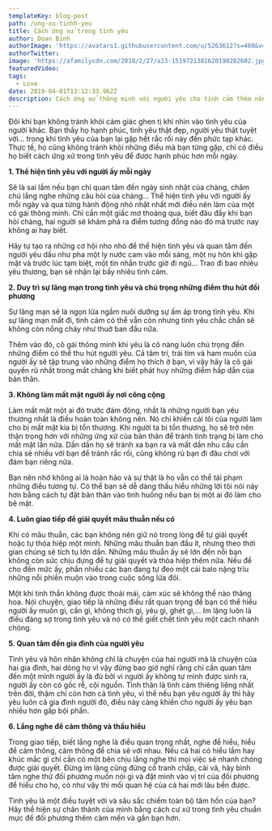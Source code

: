 ```yaml
---
templateKey: blog-post
path: /ung-xu-tinhh-yeu
title: Cách ứng xử trong tình yêu
author: Doan Binh
authorImage: 'https://avatars1.githubusercontent.com/u/5263612?s=460&v=4'
authorTwitter: 
image: 'https://afamilycdn.com/2018/2/27/a13-1519721381620190282602.jpg'
featuredVideo: 
tags:
  - Love
date: 2019-04-01T13:12:33.962Z
description: Cách ứng xử thông minh với người yêu cho tình cảm thêm nồng thắm. Giữ tình yêu luôn đẹp và đầy sức sống trong quan hệ hai người là cả một nghệ thuật. Bởi vậy, bạn nên chú ý đến cách ứng xử trong tình yêu của mình.
---
```


Đôi khi bạn không tránh khỏi cảm giác ghen tị khi nhìn vào tình yêu của người khác. Bạn thấy họ hạnh phúc, tình yêu thật đẹp, người yêu thật tuyệt vời… trong khi tình yêu của bạn lại gặp hết rắc rối này đến phức tạp khác. Thực tế, họ cũng không tránh khỏi những điều mà bạn từng gặp, chỉ có điều họ biết cách ứng xử trong tình yêu để được hạnh phúc hơn mỗi ngày.

**1. Thể hiện tình yêu với người ấy mỗi ngày**

Sẽ là sai lầm nếu bạn chỉ quan tâm đến ngày sinh nhật của chàng, chăm chú lắng nghe những câu hỏi của chàng… Thể hiện tình yêu với người ấy mỗi ngày và qua từng hành động nhỏ nhặt nhất mới điều nên làm của một cô gái thông minh. Chỉ cần một giấc mơ thoáng qua, biết đâu đấy khi bạn hỏi chàng, hai người sẽ khám phá ra điểm tương đồng nào đó mà trước nay không ai hay biết.

Hãy tự tạo ra những cơ hội nho nhỏ để thể hiện tình yêu và quan tâm đến người yêu dấu như pha một ly nước cam vào mỗi sáng, một nụ hôn khi gặp mặt và trước lúc tạm biệt, một tin nhắn trước giờ đi ngủ… Trao đi bao nhiêu yêu thương, bạn sẽ nhận lại bấy nhiêu tình cảm.

**2. Duy trì sự lãng mạn trong tình yêu và chú trọng những điểm thu hút đối phương**

Sự lãng mạn sẽ là ngọn lửa ngầm nuôi dưỡng sự ấm áp trong tình yêu. Khi sự lãng mạn mất đi, tình cảm có thể vẫn còn nhưng tình yêu chắc chắn sẽ không còn nồng cháy như thuở ban đầu nữa.

Thêm vào đó, cô gái thông minh khi yêu là cô nàng luôn chú trọng đến những điểm có thể thu hút người yêu. Cả tâm trí, trái tim và ham muốn của người ấy sẽ tập trung vào những điểm họ thích ở bạn, vì vậy hãy là cô gái quyến rũ nhất trong mắt chàng khi biết phát huy những điểm hấp dẫn của bản thân.

**3. Không làm mất mặt người ấy nơi công cộng**

Làm mất mặt một ai đó trước đám đông, nhất là những người bạn yêu thương nhất là điều hoàn toàn không nên. Nó chỉ khiến cái tôi của người làm cho bị mất mặt kia bị tổn thương. Khi người ta bị tổn thương, họ sẽ trở nên thận trọng hơn với những ứng xử của bản thân để tránh tình trạng bị làm cho mất mặt lần nữa. Dần dần họ sẽ tránh xa bạn ra và mất dần nhu cầu cần chia sẻ nhiều với bạn để tránh rắc rối, cũng không rủ bạn đi đâu chơi với đám bạn riêng nữa.

Bạn nên nhớ không ai là hoàn hảo và sự thật là họ vẫn có thể tái phạm những điều tương tự. Có thể bạn sẽ dễ dàng thấu hiểu những lời tôi nói này hơn bằng cách tự đặt bản thân vào tình huống nếu bạn bị một ai đó làm cho bẽ mặt.

**4. Luôn giao tiếp để giải quyết mâu thuẫn nếu có**

Khi có mâu thuẫn, các bạn không nên giữ nó trong lòng để tự giải quyết hoặc tự thỏa hiệp một mình. Những mâu thuẫn ban đầu ít, nhưng theo thời gian chúng sẽ tích tụ lớn dần. Những mâu thuẫn ấy sẽ lớn đến nỗi bạn không còn sức chịu đựng để tự giải quyết và thỏa hiệp thêm nữa. Nếu để cho đến mức ấy, phần nhiều các bạn đang tự đeo một cái balo nặng trĩu những nỗi phiền muộn vào trong cuộc sống lứa đôi.

Một khi tinh thần không được thoải mái, cảm xúc sẽ không thể nào thăng hoa. Nói chuyện, giao tiếp là những điều rất quan trọng để bạn có thể hiểu người ấy muốn gì, cần gì, không thích gì, yêu gì, ghét gì,… Im lặng luôn là điều đáng sợ trong tình yêu và nó có thể giết chết tình yêu một cách nhanh chóng.

**5. Quan tâm đến gia đình của người yêu**

Tình yêu và hôn nhân không chỉ là chuyện của hai người mà là chuyện của hai gia đình, hai dòng họ vì vậy đừng bao giờ nghĩ rằng chỉ cần quan tâm đến một mình người ấy là đủ bởi vì người ấy không tự mình được sinh ra, người ấy còn có gốc rễ, cội nguồn. Tình thân là tình cảm thiêng liêng nhất trên đời, thậm chí còn hơn cả tình yêu, vì thế nếu bạn yêu người ấy thì hãy yêu luôn cả gia đình người đó, điều này càng khiến cho người ấy yêu bạn nhiều hơn gấp bội phần.

**6. Lắng nghe để cảm thông và thấu hiểu**

Trong giao tiếp, biết lắng nghe là điều quan trọng nhất, nghe để hiểu, hiểu để cảm thông, cảm thông để chia sẽ với nhau. Nếu cả hai có hiểu lầm hay khúc mắc gì chỉ cần có một bên chịu lắng nghe thì mọi việc sẽ nhanh chóng được giải quyết. Đừng im lặng cũng đừng cố tranh chấp, cải vã, hãy bình tâm nghe thử đối phương muốn nói gì và đặt mình vào vị trí của đối phương để hiểu cho họ, có như vậy thì mối quan hệ của cả hai mới lâu bền được.

Tình yêu là một điều tuyệt vời và sâu sắc chiếm toàn bộ tâm hồn của bạn? Hãy thể hiện sự chân thành của mình bằng cách cư xử trong tình yêu chuẩn mực để đối phương thêm cảm mến và gần bạn hơn.